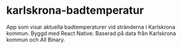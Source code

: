 # karlskrona-badtemperatur
App som visar aktuella badtemperaturer vid stränderna i Karlskrona kommun. Byggd med React Native. Baserad på data från Karlskrona kommun och All Binary.
